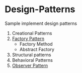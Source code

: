 Design-Patterns
===============

Sample implement design patterns

1. Creational Patterns
  1. [Factory Pattern](https://github.com/liverbool/Design-Patterns/wiki/Factory-Pattern)
      * Factory Method
      * Abstract Factory
2. Structural patterns
3. Behavioral Patterns
  2. [Observer Pattern](https://github.com/liverbool/Design-Patterns/wiki/Observer-Pattern)
